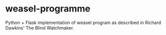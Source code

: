 # weasel-programme
Python + Flask implementation of weasel program as described in Richard Dawkins' The Blind Watchmaker.

